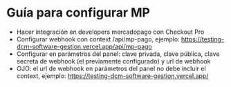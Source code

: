 # Guía para configurar MP

- Hacer integración en developers mercadopago con Checkout Pro
- Configurar webhook con context /api/mp-pago, ejemplo: https://testing-dcm-software-gestion.vercel.app/api/mp-pago
- Configurar en parámetros del panel: clave privada, clave pública, clave secreta de webhook (el previamente configurado) y url de webhook
- OJO: el url de webhook en parámetros del panel no debe incluir el context, ejemplo: https://testing-dcm-software-gestion.vercel.app/